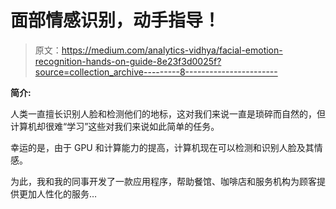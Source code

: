 # 面部情感识别，动手指导！

> 原文：<https://medium.com/analytics-vidhya/facial-emotion-recognition-hands-on-guide-8e23f3d0025f?source=collection_archive---------8----------------------->

**简介:**

人类一直擅长识别人脸和检测他们的地标，这对我们来说一直是琐碎而自然的，但计算机却很难“学习”这些对我们来说如此简单的任务。

幸运的是，由于 GPU 和计算能力的提高，计算机现在可以检测和识别人脸及其情感。

为此，我和我的同事开发了一款应用程序，帮助餐馆、咖啡店和服务机构为顾客提供更加人性化的服务…